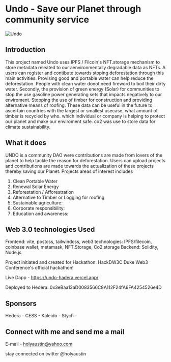 # Undo - Save our Planet through community service
![Undo](https://bafkreiemzo22752ojrom5bpfubnomi5uyldvi6rnsak4htqdltaffu6z3i.ipfs.nftstorage.link/)

## Introduction
This project named Undo uses IPFS / Filcoin's NFT.storage mechanism to store metadata releated to our aenvironmentally degradable data as NFTs. A users can register and contibute towards stoping deforestation through this main activities. Provising good and portable water can help reduce the deforestation. People with clean water donot need fireword to boil their dirty water. Secondly, the provision of green energy (Solar) for communities to stop the use gasoline power generating sets that impacts negatively to our enviroment. Stopping the use of timber for construction and providing alternative means of roofing. These data can be useful in the future to ascertain countries with the largest or smallest usecase, what amount of timber is recycled by who. which individual or company is helping to protect our planet and make our enviroment safe. 
co2 was use to store data for climate sustainability.

## What it does
UNDO is a community DAO were contributions are made from lovers of the planet to help tackle the reason for deforestation. Users can upload projects and contributions are made towards the actualization of these projects thereby saving our Planet. Projects areas of interest includes
1. Clean Portable Water
2. Renewal Solar Energy
3. Reforestation / Afforestration
4. Alternative to Timber or Logging for roofing
5. Sustainable agriculture:
6. Corporate responsibility:
7. Education and awareness:

## Web 3.0 technologies Used

Frontend: vite, postcss, tailwindcss, 
web3 technologies: IPFS/filecoin, coinbase wallet, metamask, NFT.Storage, Co2.storage
Backend: Solidity, Node.js

Project initiated and created for Hackathon: HackDW3C Duke Web3 Conference's official hackathon!

Live Dapp - https://undo-hadera.vercel.app/

Deployed to Hedera: 0x3eBaa13aD0083566C8A112F24fA6FA4254526e4D

## Sponsors
Hedera - 
CESS - 
Kaleido - 
Stych - 


## Connect with me and send me a mail

E-mail - holyaustin@yahoo.com

stay connected on twitter @holyaustin
